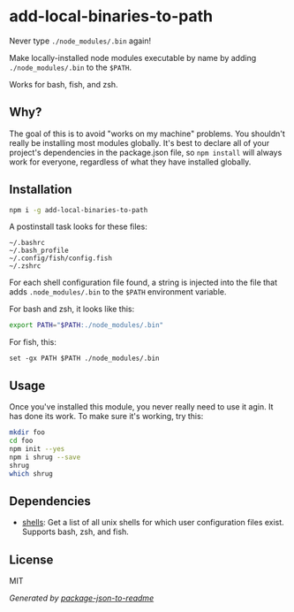 # add-local-binaries-to-path

Never type `./node_modules/.bin` again!

Make locally-installed node modules executable by name by adding
`./node_modules/.bin` to the `$PATH`.

Works for bash, fish, and zsh.

## Why?

The goal of this is to avoid "works on my machine" problems.
You shouldn't really be installing most modules globally. It's best
to declare all of your project's dependencies in the package.json file, so
`npm install` will always work for everyone, regardless of what they have
installed globally.

## Installation

```sh
npm i -g add-local-binaries-to-path
```

A postinstall task looks for these files:

```
~/.bashrc
~/.bash_profile
~/.config/fish/config.fish
~/.zshrc
```

For each shell configuration file found, a string is injected into the file
 that adds `.node_modules/.bin` to the `$PATH` environment variable.

 For bash and zsh, it looks like this:

 ```sh
 export PATH="$PATH:./node_modules/.bin"
 ```

 For fish, this:

 ```fish
 set -gx PATH $PATH ./node_modules/.bin
 ```

## Usage

Once you've installed this module, you never really need to use it agin. It has
done its work. To make sure it's working, try this:

```sh
mkdir foo
cd foo
npm init --yes
npm i shrug --save
shrug
which shrug
```

## Dependencies

- [shells](https://github.com/zeke/shells): Get a list of all unix shells for which user configuration files exist. Supports bash, zsh, and fish.

## License

MIT

_Generated by [package-json-to-readme](https://github.com/zeke/package-json-to-readme)_
